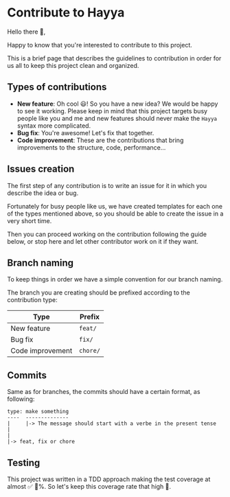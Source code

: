 # Contribute to Hayya

Hello there 👋,

Happy to know that you're interested to contribute to this project.

This is a brief page that describes the guidelines to contribution in order for us all to keep this project clean and organized.

## Types of contributions

* **New feature**: Oh cool 😃! So you have a new idea? We would be happy to see it working. Please keep in mind that this project targets busy people like you and me and new features should never make the `Hayya` syntax more complicated.
* **Bug fix**: You're awesome! Let's fix that together.
* **Code improvement**: These are the contributions that bring improvements to the structure, code, performance...

## Issues creation
The first step of any contribution is to write an issue for it in which you describe the idea or bug.

Fortunately for busy people like us, we have created templates for each one of the types mentioned above, so you should be able to create the issue in a very short time.

Then you can proceed working on the contribution following the guide below, or stop here and let other contributor work on it if they want.

## Branch naming
To keep things in order we have a simple convention for our branch naming.

The branch you are creating should be prefixed according to the contribution type:

| Type             | Prefix   |
|------------------|----------|
| New feature      | `feat/`  |
| Bug fix          | `fix/`   |
| Code improvement | `chore/` |

## Commits
Same as for branches, the commits should have a certain format, as following:
```
type: make something
----  --------------
|     |-> The message should start with a verbe in the present tense
|
|
|-> feat, fix or chore
```

## Testing
This project was written in a TDD approach making the test coverage at almost ✅ 💯%. So let's keep this coverage rate that high 🚀.

